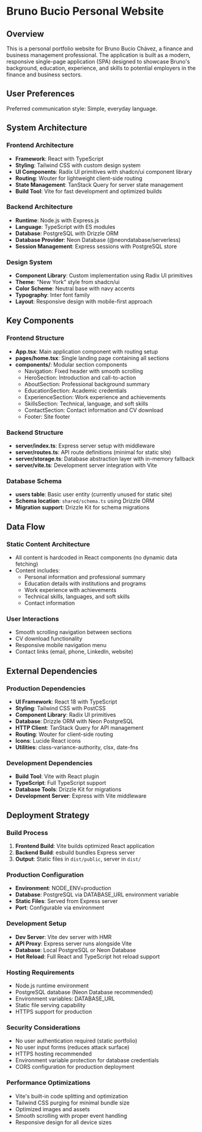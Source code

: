 # Bruno Bucio Personal Website

## Overview

This is a personal portfolio website for Bruno Bucio Chávez, a finance and business management professional. The application is built as a modern, responsive single-page application (SPA) designed to showcase Bruno's background, education, experience, and skills to potential employers in the finance and business sectors.

## User Preferences

Preferred communication style: Simple, everyday language.

## System Architecture

### Frontend Architecture
- **Framework**: React with TypeScript
- **Styling**: Tailwind CSS with custom design system
- **UI Components**: Radix UI primitives with shadcn/ui component library
- **Routing**: Wouter for lightweight client-side routing
- **State Management**: TanStack Query for server state management
- **Build Tool**: Vite for fast development and optimized builds

### Backend Architecture
- **Runtime**: Node.js with Express.js
- **Language**: TypeScript with ES modules
- **Database**: PostgreSQL with Drizzle ORM
- **Database Provider**: Neon Database (@neondatabase/serverless)
- **Session Management**: Express sessions with PostgreSQL store

### Design System
- **Component Library**: Custom implementation using Radix UI primitives
- **Theme**: "New York" style from shadcn/ui
- **Color Scheme**: Neutral base with navy accents
- **Typography**: Inter font family
- **Layout**: Responsive design with mobile-first approach

## Key Components

### Frontend Structure
- **App.tsx**: Main application component with routing setup
- **pages/home.tsx**: Single landing page containing all sections
- **components/**: Modular section components
  - Navigation: Fixed header with smooth scrolling
  - HeroSection: Introduction and call-to-action
  - AboutSection: Professional background summary
  - EducationSection: Academic credentials
  - ExperienceSection: Work experience and achievements
  - SkillsSection: Technical, language, and soft skills
  - ContactSection: Contact information and CV download
  - Footer: Site footer

### Backend Structure
- **server/index.ts**: Express server setup with middleware
- **server/routes.ts**: API route definitions (minimal for static site)
- **server/storage.ts**: Database abstraction layer with in-memory fallback
- **server/vite.ts**: Development server integration with Vite

### Database Schema
- **users table**: Basic user entity (currently unused for static site)
- **Schema location**: `shared/schema.ts` using Drizzle ORM
- **Migration support**: Drizzle Kit for schema migrations

## Data Flow

### Static Content Architecture
- All content is hardcoded in React components (no dynamic data fetching)
- Content includes:
  - Personal information and professional summary
  - Education details with institutions and programs
  - Work experience with achievements
  - Technical skills, languages, and soft skills
  - Contact information

### User Interactions
- Smooth scrolling navigation between sections
- CV download functionality
- Responsive mobile navigation menu
- Contact links (email, phone, LinkedIn, website)

## External Dependencies

### Production Dependencies
- **UI Framework**: React 18 with TypeScript
- **Styling**: Tailwind CSS with PostCSS
- **Component Library**: Radix UI primitives
- **Database**: Drizzle ORM with Neon PostgreSQL
- **HTTP Client**: TanStack Query for API management
- **Routing**: Wouter for client-side routing
- **Icons**: Lucide React icons
- **Utilities**: class-variance-authority, clsx, date-fns

### Development Dependencies
- **Build Tool**: Vite with React plugin
- **TypeScript**: Full TypeScript support
- **Database Tools**: Drizzle Kit for migrations
- **Development Server**: Express with Vite middleware

## Deployment Strategy

### Build Process
1. **Frontend Build**: Vite builds optimized React application
2. **Backend Build**: esbuild bundles Express server
3. **Output**: Static files in `dist/public`, server in `dist/`

### Production Configuration
- **Environment**: NODE_ENV=production
- **Database**: PostgreSQL via DATABASE_URL environment variable
- **Static Files**: Served from Express server
- **Port**: Configurable via environment

### Development Setup
- **Dev Server**: Vite dev server with HMR
- **API Proxy**: Express server runs alongside Vite
- **Database**: Local PostgreSQL or Neon Database
- **Hot Reload**: Full React and TypeScript hot reload support

### Hosting Requirements
- Node.js runtime environment
- PostgreSQL database (Neon Database recommended)
- Environment variables: DATABASE_URL
- Static file serving capability
- HTTPS support for production

### Security Considerations
- No user authentication required (static portfolio)
- No user input forms (reduces attack surface)
- HTTPS hosting recommended
- Environment variable protection for database credentials
- CORS configuration for production deployment

### Performance Optimizations
- Vite's built-in code splitting and optimization
- Tailwind CSS purging for minimal bundle size
- Optimized images and assets
- Smooth scrolling with proper event handling
- Responsive design for all device sizes